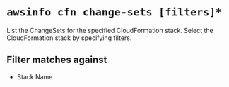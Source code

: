 # `awsinfo cfn change-sets [filters]*`

List the ChangeSets for the specified CloudFormation stack. Select the
CloudFormation stack by specifying filters.

## Filter matches against

* Stack Name